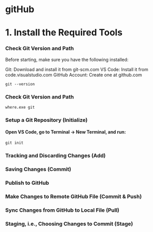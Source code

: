 # gitHub
# 1. Install the Required Tools
### Check Git Version and Path
Before starting, make sure you have the following installed:

Git: Download and install it from git-scm.com
VS Code: Install it from code.visualstudio.com
GitHub Account: Create one at github.com
```base
git --version
```
### Check Git Version and Path
```base
where.exe git
```


 
### Setup a Git Repository (Initialize)
#### Open VS Code, go to Terminal → New Terminal, and run:

```base
git init

```

### Tracking and Discarding Changes (Add)
### Saving Changes (Commit)
### Publish to GitHub 
### Make Changes to Remote GitHub File (Commit & Push)
### Sync Changes from GitHub to Local File (Pull)
### Staging, i.e., Choosing Changes to Commit (Stage)
